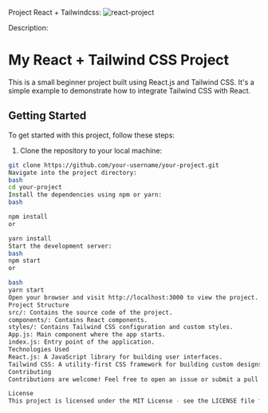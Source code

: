 Project React + Tailwindcss:
![react-project](https://github.com/HeyIamMarasiniAmrit/React-project/assets/101445427/624f9066-a246-4891-9a00-36a8138cce78)



Description:

# My React + Tailwind CSS Project

This is a small beginner project built using React.js and Tailwind CSS. It's a simple example to demonstrate how to integrate Tailwind CSS with React.

## Getting Started

To get started with this project, follow these steps:

1. Clone the repository to your local machine:

```bash
git clone https://github.com/your-username/your-project.git
Navigate into the project directory:
bash
cd your-project
Install the dependencies using npm or yarn:
bash

npm install
or

yarn install
Start the development server:
bash
npm start
or

bash
yarn start
Open your browser and visit http://localhost:3000 to view the project.
Project Structure
src/: Contains the source code of the project.
components/: Contains React components.
styles/: Contains Tailwind CSS configuration and custom styles.
App.js: Main component where the app starts.
index.js: Entry point of the application.
Technologies Used
React.js: A JavaScript library for building user interfaces.
Tailwind CSS: A utility-first CSS framework for building custom designs quickly.
Contributing
Contributions are welcome! Feel free to open an issue or submit a pull request for any enhancements or fixes.

License
This project is licensed under the MIT License - see the LICENSE file for details.









